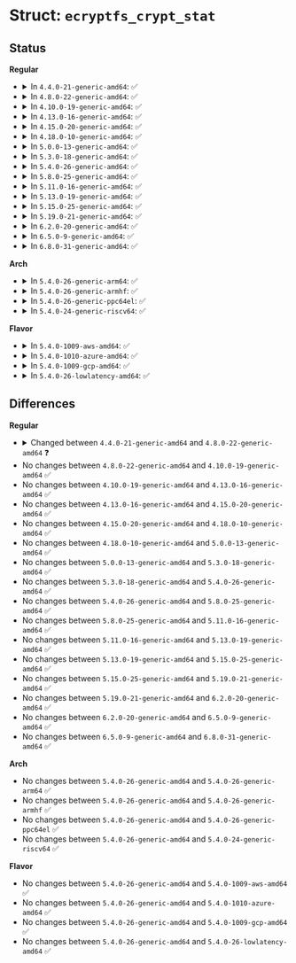 # Struct: <code>ecryptfs_crypt_stat</code>

## Status
<b>Regular</b>
<ul>
<li>
<details>
<summary>In <code>4.4.0-21-generic-amd64</code>: ✅</summary>

```c
struct ecryptfs_crypt_stat {
    u32 flags;
    unsigned int file_version;
    size_t iv_bytes;
    size_t metadata_size;
    size_t extent_size;
    size_t key_size;
    size_t extent_shift;
    unsigned int extent_mask;
    struct ecryptfs_mount_crypt_stat * mount_crypt_stat;
    struct crypto_ablkcipher * tfm;
    struct crypto_hash * hash_tfm;
    unsigned char[32] cipher;
    unsigned char[64] key;
    unsigned char[16] root_iv;
    struct list_head keysig_list;
    struct mutex keysig_list_mutex;
    struct mutex cs_tfm_mutex;
    struct mutex cs_hash_tfm_mutex;
    struct mutex cs_mutex;
}
```
</details>
</li>
<li>
<details>
<summary>In <code>4.8.0-22-generic-amd64</code>: ✅</summary>

```c
struct ecryptfs_crypt_stat {
    u32 flags;
    unsigned int file_version;
    size_t iv_bytes;
    size_t metadata_size;
    size_t extent_size;
    size_t key_size;
    size_t extent_shift;
    unsigned int extent_mask;
    struct ecryptfs_mount_crypt_stat * mount_crypt_stat;
    struct crypto_skcipher * tfm;
    struct crypto_shash * hash_tfm;
    unsigned char[32] cipher;
    unsigned char[64] key;
    unsigned char[16] root_iv;
    struct list_head keysig_list;
    struct mutex keysig_list_mutex;
    struct mutex cs_tfm_mutex;
    struct mutex cs_mutex;
}
```
</details>
</li>
<li>
<details>
<summary>In <code>4.10.0-19-generic-amd64</code>: ✅</summary>

```c
struct ecryptfs_crypt_stat {
    u32 flags;
    unsigned int file_version;
    size_t iv_bytes;
    size_t metadata_size;
    size_t extent_size;
    size_t key_size;
    size_t extent_shift;
    unsigned int extent_mask;
    struct ecryptfs_mount_crypt_stat * mount_crypt_stat;
    struct crypto_skcipher * tfm;
    struct crypto_shash * hash_tfm;
    unsigned char[32] cipher;
    unsigned char[64] key;
    unsigned char[16] root_iv;
    struct list_head keysig_list;
    struct mutex keysig_list_mutex;
    struct mutex cs_tfm_mutex;
    struct mutex cs_mutex;
}
```
</details>
</li>
<li>
<details>
<summary>In <code>4.13.0-16-generic-amd64</code>: ✅</summary>

```c
struct ecryptfs_crypt_stat {
    u32 flags;
    unsigned int file_version;
    size_t iv_bytes;
    size_t metadata_size;
    size_t extent_size;
    size_t key_size;
    size_t extent_shift;
    unsigned int extent_mask;
    struct ecryptfs_mount_crypt_stat * mount_crypt_stat;
    struct crypto_skcipher * tfm;
    struct crypto_shash * hash_tfm;
    unsigned char[32] cipher;
    unsigned char[64] key;
    unsigned char[16] root_iv;
    struct list_head keysig_list;
    struct mutex keysig_list_mutex;
    struct mutex cs_tfm_mutex;
    struct mutex cs_mutex;
}
```
</details>
</li>
<li>
<details>
<summary>In <code>4.15.0-20-generic-amd64</code>: ✅</summary>

```c
struct ecryptfs_crypt_stat {
    u32 flags;
    unsigned int file_version;
    size_t iv_bytes;
    size_t metadata_size;
    size_t extent_size;
    size_t key_size;
    size_t extent_shift;
    unsigned int extent_mask;
    struct ecryptfs_mount_crypt_stat * mount_crypt_stat;
    struct crypto_skcipher * tfm;
    struct crypto_shash * hash_tfm;
    unsigned char[32] cipher;
    unsigned char[64] key;
    unsigned char[16] root_iv;
    struct list_head keysig_list;
    struct mutex keysig_list_mutex;
    struct mutex cs_tfm_mutex;
    struct mutex cs_mutex;
}
```
</details>
</li>
<li>
<details>
<summary>In <code>4.18.0-10-generic-amd64</code>: ✅</summary>

```c
struct ecryptfs_crypt_stat {
    u32 flags;
    unsigned int file_version;
    size_t iv_bytes;
    size_t metadata_size;
    size_t extent_size;
    size_t key_size;
    size_t extent_shift;
    unsigned int extent_mask;
    struct ecryptfs_mount_crypt_stat * mount_crypt_stat;
    struct crypto_skcipher * tfm;
    struct crypto_shash * hash_tfm;
    unsigned char[32] cipher;
    unsigned char[64] key;
    unsigned char[16] root_iv;
    struct list_head keysig_list;
    struct mutex keysig_list_mutex;
    struct mutex cs_tfm_mutex;
    struct mutex cs_mutex;
}
```
</details>
</li>
<li>
<details>
<summary>In <code>5.0.0-13-generic-amd64</code>: ✅</summary>

```c
struct ecryptfs_crypt_stat {
    u32 flags;
    unsigned int file_version;
    size_t iv_bytes;
    size_t metadata_size;
    size_t extent_size;
    size_t key_size;
    size_t extent_shift;
    unsigned int extent_mask;
    struct ecryptfs_mount_crypt_stat * mount_crypt_stat;
    struct crypto_skcipher * tfm;
    struct crypto_shash * hash_tfm;
    unsigned char[32] cipher;
    unsigned char[64] key;
    unsigned char[16] root_iv;
    struct list_head keysig_list;
    struct mutex keysig_list_mutex;
    struct mutex cs_tfm_mutex;
    struct mutex cs_mutex;
}
```
</details>
</li>
<li>
<details>
<summary>In <code>5.3.0-18-generic-amd64</code>: ✅</summary>

```c
struct ecryptfs_crypt_stat {
    u32 flags;
    unsigned int file_version;
    size_t iv_bytes;
    size_t metadata_size;
    size_t extent_size;
    size_t key_size;
    size_t extent_shift;
    unsigned int extent_mask;
    struct ecryptfs_mount_crypt_stat * mount_crypt_stat;
    struct crypto_skcipher * tfm;
    struct crypto_shash * hash_tfm;
    unsigned char[32] cipher;
    unsigned char[64] key;
    unsigned char[16] root_iv;
    struct list_head keysig_list;
    struct mutex keysig_list_mutex;
    struct mutex cs_tfm_mutex;
    struct mutex cs_mutex;
}
```
</details>
</li>
<li>
<details>
<summary>In <code>5.4.0-26-generic-amd64</code>: ✅</summary>

```c
struct ecryptfs_crypt_stat {
    u32 flags;
    unsigned int file_version;
    size_t iv_bytes;
    size_t metadata_size;
    size_t extent_size;
    size_t key_size;
    size_t extent_shift;
    unsigned int extent_mask;
    struct ecryptfs_mount_crypt_stat * mount_crypt_stat;
    struct crypto_skcipher * tfm;
    struct crypto_shash * hash_tfm;
    unsigned char[32] cipher;
    unsigned char[64] key;
    unsigned char[16] root_iv;
    struct list_head keysig_list;
    struct mutex keysig_list_mutex;
    struct mutex cs_tfm_mutex;
    struct mutex cs_mutex;
}
```
</details>
</li>
<li>
<details>
<summary>In <code>5.8.0-25-generic-amd64</code>: ✅</summary>

```c
struct ecryptfs_crypt_stat {
    u32 flags;
    unsigned int file_version;
    size_t iv_bytes;
    size_t metadata_size;
    size_t extent_size;
    size_t key_size;
    size_t extent_shift;
    unsigned int extent_mask;
    struct ecryptfs_mount_crypt_stat * mount_crypt_stat;
    struct crypto_skcipher * tfm;
    struct crypto_shash * hash_tfm;
    unsigned char[32] cipher;
    unsigned char[64] key;
    unsigned char[16] root_iv;
    struct list_head keysig_list;
    struct mutex keysig_list_mutex;
    struct mutex cs_tfm_mutex;
    struct mutex cs_mutex;
}
```
</details>
</li>
<li>
<details>
<summary>In <code>5.11.0-16-generic-amd64</code>: ✅</summary>

```c
struct ecryptfs_crypt_stat {
    u32 flags;
    unsigned int file_version;
    size_t iv_bytes;
    size_t metadata_size;
    size_t extent_size;
    size_t key_size;
    size_t extent_shift;
    unsigned int extent_mask;
    struct ecryptfs_mount_crypt_stat * mount_crypt_stat;
    struct crypto_skcipher * tfm;
    struct crypto_shash * hash_tfm;
    unsigned char[32] cipher;
    unsigned char[64] key;
    unsigned char[16] root_iv;
    struct list_head keysig_list;
    struct mutex keysig_list_mutex;
    struct mutex cs_tfm_mutex;
    struct mutex cs_mutex;
}
```
</details>
</li>
<li>
<details>
<summary>In <code>5.13.0-19-generic-amd64</code>: ✅</summary>

```c
struct ecryptfs_crypt_stat {
    u32 flags;
    unsigned int file_version;
    size_t iv_bytes;
    size_t metadata_size;
    size_t extent_size;
    size_t key_size;
    size_t extent_shift;
    unsigned int extent_mask;
    struct ecryptfs_mount_crypt_stat * mount_crypt_stat;
    struct crypto_skcipher * tfm;
    struct crypto_shash * hash_tfm;
    unsigned char[32] cipher;
    unsigned char[64] key;
    unsigned char[16] root_iv;
    struct list_head keysig_list;
    struct mutex keysig_list_mutex;
    struct mutex cs_tfm_mutex;
    struct mutex cs_mutex;
}
```
</details>
</li>
<li>
<details>
<summary>In <code>5.15.0-25-generic-amd64</code>: ✅</summary>

```c
struct ecryptfs_crypt_stat {
    u32 flags;
    unsigned int file_version;
    size_t iv_bytes;
    size_t metadata_size;
    size_t extent_size;
    size_t key_size;
    size_t extent_shift;
    unsigned int extent_mask;
    struct ecryptfs_mount_crypt_stat * mount_crypt_stat;
    struct crypto_skcipher * tfm;
    struct crypto_shash * hash_tfm;
    unsigned char[32] cipher;
    unsigned char[64] key;
    unsigned char[16] root_iv;
    struct list_head keysig_list;
    struct mutex keysig_list_mutex;
    struct mutex cs_tfm_mutex;
    struct mutex cs_mutex;
}
```
</details>
</li>
<li>
<details>
<summary>In <code>5.19.0-21-generic-amd64</code>: ✅</summary>

```c
struct ecryptfs_crypt_stat {
    u32 flags;
    unsigned int file_version;
    size_t iv_bytes;
    size_t metadata_size;
    size_t extent_size;
    size_t key_size;
    size_t extent_shift;
    unsigned int extent_mask;
    struct ecryptfs_mount_crypt_stat * mount_crypt_stat;
    struct crypto_skcipher * tfm;
    struct crypto_shash * hash_tfm;
    unsigned char[32] cipher;
    unsigned char[64] key;
    unsigned char[16] root_iv;
    struct list_head keysig_list;
    struct mutex keysig_list_mutex;
    struct mutex cs_tfm_mutex;
    struct mutex cs_mutex;
}
```
</details>
</li>
<li>
<details>
<summary>In <code>6.2.0-20-generic-amd64</code>: ✅</summary>

```c
struct ecryptfs_crypt_stat {
    u32 flags;
    unsigned int file_version;
    size_t iv_bytes;
    size_t metadata_size;
    size_t extent_size;
    size_t key_size;
    size_t extent_shift;
    unsigned int extent_mask;
    struct ecryptfs_mount_crypt_stat * mount_crypt_stat;
    struct crypto_skcipher * tfm;
    struct crypto_shash * hash_tfm;
    unsigned char[32] cipher;
    unsigned char[64] key;
    unsigned char[16] root_iv;
    struct list_head keysig_list;
    struct mutex keysig_list_mutex;
    struct mutex cs_tfm_mutex;
    struct mutex cs_mutex;
}
```
</details>
</li>
<li>
<details>
<summary>In <code>6.5.0-9-generic-amd64</code>: ✅</summary>

```c
struct ecryptfs_crypt_stat {
    u32 flags;
    unsigned int file_version;
    size_t iv_bytes;
    size_t metadata_size;
    size_t extent_size;
    size_t key_size;
    size_t extent_shift;
    unsigned int extent_mask;
    struct ecryptfs_mount_crypt_stat * mount_crypt_stat;
    struct crypto_skcipher * tfm;
    struct crypto_shash * hash_tfm;
    unsigned char[32] cipher;
    unsigned char[64] key;
    unsigned char[16] root_iv;
    struct list_head keysig_list;
    struct mutex keysig_list_mutex;
    struct mutex cs_tfm_mutex;
    struct mutex cs_mutex;
}
```
</details>
</li>
<li>
<details>
<summary>In <code>6.8.0-31-generic-amd64</code>: ✅</summary>

```c
struct ecryptfs_crypt_stat {
    u32 flags;
    unsigned int file_version;
    size_t iv_bytes;
    size_t metadata_size;
    size_t extent_size;
    size_t key_size;
    size_t extent_shift;
    unsigned int extent_mask;
    struct ecryptfs_mount_crypt_stat * mount_crypt_stat;
    struct crypto_skcipher * tfm;
    struct crypto_shash * hash_tfm;
    unsigned char[32] cipher;
    unsigned char[64] key;
    unsigned char[16] root_iv;
    struct list_head keysig_list;
    struct mutex keysig_list_mutex;
    struct mutex cs_tfm_mutex;
    struct mutex cs_mutex;
}
```
</details>
</li>
</ul>
<b>Arch</b>
<ul>
<li>
<details>
<summary>In <code>5.4.0-26-generic-arm64</code>: ✅</summary>

```c
struct ecryptfs_crypt_stat {
    u32 flags;
    unsigned int file_version;
    size_t iv_bytes;
    size_t metadata_size;
    size_t extent_size;
    size_t key_size;
    size_t extent_shift;
    unsigned int extent_mask;
    struct ecryptfs_mount_crypt_stat * mount_crypt_stat;
    struct crypto_skcipher * tfm;
    struct crypto_shash * hash_tfm;
    unsigned char[32] cipher;
    unsigned char[64] key;
    unsigned char[16] root_iv;
    struct list_head keysig_list;
    struct mutex keysig_list_mutex;
    struct mutex cs_tfm_mutex;
    struct mutex cs_mutex;
}
```
</details>
</li>
<li>
<details>
<summary>In <code>5.4.0-26-generic-armhf</code>: ✅</summary>

```c
struct ecryptfs_crypt_stat {
    u32 flags;
    unsigned int file_version;
    size_t iv_bytes;
    size_t metadata_size;
    size_t extent_size;
    size_t key_size;
    size_t extent_shift;
    unsigned int extent_mask;
    struct ecryptfs_mount_crypt_stat * mount_crypt_stat;
    struct crypto_skcipher * tfm;
    struct crypto_shash * hash_tfm;
    unsigned char[32] cipher;
    unsigned char[64] key;
    unsigned char[16] root_iv;
    struct list_head keysig_list;
    struct mutex keysig_list_mutex;
    struct mutex cs_tfm_mutex;
    struct mutex cs_mutex;
}
```
</details>
</li>
<li>
<details>
<summary>In <code>5.4.0-26-generic-ppc64el</code>: ✅</summary>

```c
struct ecryptfs_crypt_stat {
    u32 flags;
    unsigned int file_version;
    size_t iv_bytes;
    size_t metadata_size;
    size_t extent_size;
    size_t key_size;
    size_t extent_shift;
    unsigned int extent_mask;
    struct ecryptfs_mount_crypt_stat * mount_crypt_stat;
    struct crypto_skcipher * tfm;
    struct crypto_shash * hash_tfm;
    unsigned char[32] cipher;
    unsigned char[64] key;
    unsigned char[16] root_iv;
    struct list_head keysig_list;
    struct mutex keysig_list_mutex;
    struct mutex cs_tfm_mutex;
    struct mutex cs_mutex;
}
```
</details>
</li>
<li>
<details>
<summary>In <code>5.4.0-24-generic-riscv64</code>: ✅</summary>

```c
struct ecryptfs_crypt_stat {
    u32 flags;
    unsigned int file_version;
    size_t iv_bytes;
    size_t metadata_size;
    size_t extent_size;
    size_t key_size;
    size_t extent_shift;
    unsigned int extent_mask;
    struct ecryptfs_mount_crypt_stat * mount_crypt_stat;
    struct crypto_skcipher * tfm;
    struct crypto_shash * hash_tfm;
    unsigned char[32] cipher;
    unsigned char[64] key;
    unsigned char[16] root_iv;
    struct list_head keysig_list;
    struct mutex keysig_list_mutex;
    struct mutex cs_tfm_mutex;
    struct mutex cs_mutex;
}
```
</details>
</li>
</ul>
<b>Flavor</b>
<ul>
<li>
<details>
<summary>In <code>5.4.0-1009-aws-amd64</code>: ✅</summary>

```c
struct ecryptfs_crypt_stat {
    u32 flags;
    unsigned int file_version;
    size_t iv_bytes;
    size_t metadata_size;
    size_t extent_size;
    size_t key_size;
    size_t extent_shift;
    unsigned int extent_mask;
    struct ecryptfs_mount_crypt_stat * mount_crypt_stat;
    struct crypto_skcipher * tfm;
    struct crypto_shash * hash_tfm;
    unsigned char[32] cipher;
    unsigned char[64] key;
    unsigned char[16] root_iv;
    struct list_head keysig_list;
    struct mutex keysig_list_mutex;
    struct mutex cs_tfm_mutex;
    struct mutex cs_mutex;
}
```
</details>
</li>
<li>
<details>
<summary>In <code>5.4.0-1010-azure-amd64</code>: ✅</summary>

```c
struct ecryptfs_crypt_stat {
    u32 flags;
    unsigned int file_version;
    size_t iv_bytes;
    size_t metadata_size;
    size_t extent_size;
    size_t key_size;
    size_t extent_shift;
    unsigned int extent_mask;
    struct ecryptfs_mount_crypt_stat * mount_crypt_stat;
    struct crypto_skcipher * tfm;
    struct crypto_shash * hash_tfm;
    unsigned char[32] cipher;
    unsigned char[64] key;
    unsigned char[16] root_iv;
    struct list_head keysig_list;
    struct mutex keysig_list_mutex;
    struct mutex cs_tfm_mutex;
    struct mutex cs_mutex;
}
```
</details>
</li>
<li>
<details>
<summary>In <code>5.4.0-1009-gcp-amd64</code>: ✅</summary>

```c
struct ecryptfs_crypt_stat {
    u32 flags;
    unsigned int file_version;
    size_t iv_bytes;
    size_t metadata_size;
    size_t extent_size;
    size_t key_size;
    size_t extent_shift;
    unsigned int extent_mask;
    struct ecryptfs_mount_crypt_stat * mount_crypt_stat;
    struct crypto_skcipher * tfm;
    struct crypto_shash * hash_tfm;
    unsigned char[32] cipher;
    unsigned char[64] key;
    unsigned char[16] root_iv;
    struct list_head keysig_list;
    struct mutex keysig_list_mutex;
    struct mutex cs_tfm_mutex;
    struct mutex cs_mutex;
}
```
</details>
</li>
<li>
<details>
<summary>In <code>5.4.0-26-lowlatency-amd64</code>: ✅</summary>

```c
struct ecryptfs_crypt_stat {
    u32 flags;
    unsigned int file_version;
    size_t iv_bytes;
    size_t metadata_size;
    size_t extent_size;
    size_t key_size;
    size_t extent_shift;
    unsigned int extent_mask;
    struct ecryptfs_mount_crypt_stat * mount_crypt_stat;
    struct crypto_skcipher * tfm;
    struct crypto_shash * hash_tfm;
    unsigned char[32] cipher;
    unsigned char[64] key;
    unsigned char[16] root_iv;
    struct list_head keysig_list;
    struct mutex keysig_list_mutex;
    struct mutex cs_tfm_mutex;
    struct mutex cs_mutex;
}
```
</details>
</li>
</ul>

## Differences
<b>Regular</b>
<ul>
<li>
<details>
<summary>Changed between <code>4.4.0-21-generic-amd64</code> and <code>4.8.0-22-generic-amd64</code> ❓</summary>
<ul>
<li>
<b>Field removed. </b>
<code>struct mutex cs_hash_tfm_mutex</code>
</li>
<li>
<b>Field type changed. </b>
<code>struct crypto_ablkcipher * tfm</code> ➡️ <code>struct crypto_skcipher * tfm</code>
</li>
<li>
<b>Field type changed. </b>
<code>struct crypto_hash * hash_tfm</code> ➡️ <code>struct crypto_shash * hash_tfm</code>
</li>
</ul>
</details>
</li>
<li>
No changes between <code>4.8.0-22-generic-amd64</code> and <code>4.10.0-19-generic-amd64</code> ✅
</li>
<li>
No changes between <code>4.10.0-19-generic-amd64</code> and <code>4.13.0-16-generic-amd64</code> ✅
</li>
<li>
No changes between <code>4.13.0-16-generic-amd64</code> and <code>4.15.0-20-generic-amd64</code> ✅
</li>
<li>
No changes between <code>4.15.0-20-generic-amd64</code> and <code>4.18.0-10-generic-amd64</code> ✅
</li>
<li>
No changes between <code>4.18.0-10-generic-amd64</code> and <code>5.0.0-13-generic-amd64</code> ✅
</li>
<li>
No changes between <code>5.0.0-13-generic-amd64</code> and <code>5.3.0-18-generic-amd64</code> ✅
</li>
<li>
No changes between <code>5.3.0-18-generic-amd64</code> and <code>5.4.0-26-generic-amd64</code> ✅
</li>
<li>
No changes between <code>5.4.0-26-generic-amd64</code> and <code>5.8.0-25-generic-amd64</code> ✅
</li>
<li>
No changes between <code>5.8.0-25-generic-amd64</code> and <code>5.11.0-16-generic-amd64</code> ✅
</li>
<li>
No changes between <code>5.11.0-16-generic-amd64</code> and <code>5.13.0-19-generic-amd64</code> ✅
</li>
<li>
No changes between <code>5.13.0-19-generic-amd64</code> and <code>5.15.0-25-generic-amd64</code> ✅
</li>
<li>
No changes between <code>5.15.0-25-generic-amd64</code> and <code>5.19.0-21-generic-amd64</code> ✅
</li>
<li>
No changes between <code>5.19.0-21-generic-amd64</code> and <code>6.2.0-20-generic-amd64</code> ✅
</li>
<li>
No changes between <code>6.2.0-20-generic-amd64</code> and <code>6.5.0-9-generic-amd64</code> ✅
</li>
<li>
No changes between <code>6.5.0-9-generic-amd64</code> and <code>6.8.0-31-generic-amd64</code> ✅
</li>
</ul>
<b>Arch</b>
<ul>
<li>
No changes between <code>5.4.0-26-generic-amd64</code> and <code>5.4.0-26-generic-arm64</code> ✅
</li>
<li>
No changes between <code>5.4.0-26-generic-amd64</code> and <code>5.4.0-26-generic-armhf</code> ✅
</li>
<li>
No changes between <code>5.4.0-26-generic-amd64</code> and <code>5.4.0-26-generic-ppc64el</code> ✅
</li>
<li>
No changes between <code>5.4.0-26-generic-amd64</code> and <code>5.4.0-24-generic-riscv64</code> ✅
</li>
</ul>
<b>Flavor</b>
<ul>
<li>
No changes between <code>5.4.0-26-generic-amd64</code> and <code>5.4.0-1009-aws-amd64</code> ✅
</li>
<li>
No changes between <code>5.4.0-26-generic-amd64</code> and <code>5.4.0-1010-azure-amd64</code> ✅
</li>
<li>
No changes between <code>5.4.0-26-generic-amd64</code> and <code>5.4.0-1009-gcp-amd64</code> ✅
</li>
<li>
No changes between <code>5.4.0-26-generic-amd64</code> and <code>5.4.0-26-lowlatency-amd64</code> ✅
</li>
</ul>

